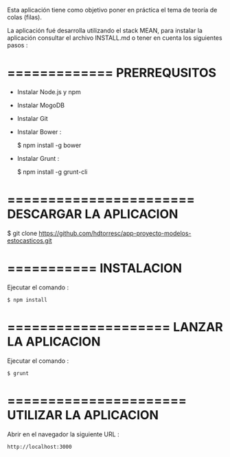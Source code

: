 Esta aplicación tiene como objetivo poner en práctica el tema de teoría de colas (filas).

La aplicación fué desarrolla utilizando el stack MEAN, para instalar la aplicación consultar el archivo INSTALL.md o tener en cuenta los siguientes pasos :


=============
PRERREQUSITOS
=============

* Instalar Node.js y npm
* Instalar MogoDB
* Instalar Git
* Instalar Bower : 

	$ npm install -g bower

* Instalar Grunt :

	$ npm install -g grunt-cli


=======================
DESCARGAR LA APLICACION
=======================

$ git clone https://github.com/hdtorresc/app-proyecto-modelos-estocasticos.git


===========
INSTALACION
===========

Ejecutar el comando :

	$ npm install


====================
LANZAR LA APLICACION
====================

Ejecutar el comando :

	$ grunt


======================
UTILIZAR LA APLICACION
======================

Abrir en el navegador la siguiente URL :

	http://localhost:3000




